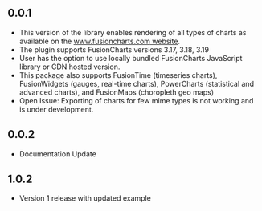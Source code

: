 ## 0.0.1

* This version of the library enables rendering of all types of charts as available on the [www.fusioncharts.com website](https://www.fusioncharts.com/).
* The plugin supports FusionCharts versions 3.17, 3.18, 3.19
* User has the option to use locally bundled FusionCharts JavaScript library or CDN hosted version.
*  This package also supports FusionTime (timeseries charts), FusionWidgets (gauges, real-time charts), PowerCharts (statistical and advanced charts), and FusionMaps (choropleth geo maps)
*  Open Issue: Exporting of charts for few mime types is not working and is under development.


## 0.0.2

* Documentation Update

## 1.0.2

* Version 1 release with updated example